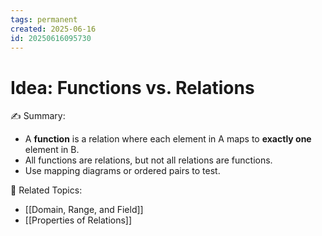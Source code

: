 ```yaml
---
tags: permanent
created: 2025-06-16
id: 20250616095730
---
```


# Idea: Functions vs. Relations

✍ Summary:
- A **function** is a relation where each element in A maps to **exactly one** element in B.
- All functions are relations, but not all relations are functions.
- Use mapping diagrams or ordered pairs to test.

👀 Related Topics:
- [[Domain, Range, and Field]]
- [[Properties of Relations]]
